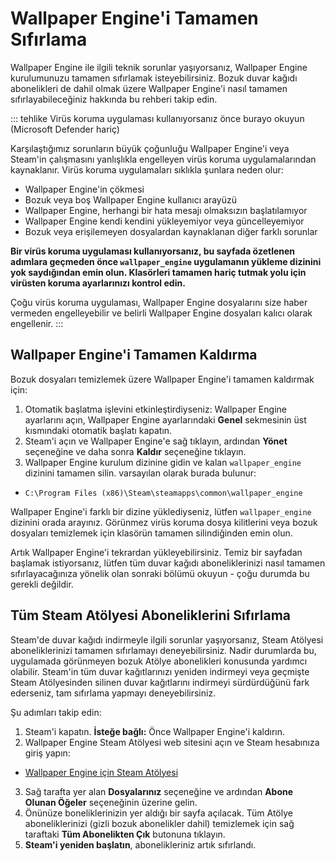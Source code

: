 # Wallpaper Engine'i Tamamen Sıfırlama

Wallpaper Engine ile ilgili teknik sorunlar yaşıyorsanız, Wallpaper Engine kurulumunuzu tamamen sıfırlamak isteyebilirsiniz. Bozuk duvar kağıdı abonelikleri de dahil olmak üzere Wallpaper Engine'i nasıl tamamen sıfırlayabileceğiniz hakkında bu rehberi takip edin.

::: tehlike Virüs koruma uygulaması kullanıyorsanız önce burayo okuyun (Microsoft Defender hariç)

Karşılaştığımız sorunların büyük çoğunluğu Wallpaper Engine'i veya Steam'in çalışmasını yanlışlıkla engelleyen virüs koruma uygulamalarından kaynaklanır. Virüs koruma uygulamaları sıklıkla şunlara neden olur:

* Wallpaper Engine'in çökmesi
* Bozuk veya boş Wallpaper Engine kullanıcı arayüzü
* Wallpaper Engine, herhangi bir hata mesajı olmaksızın başlatılamıyor
* Wallpaper Engine kendi kendini yükleyemiyor veya güncelleyemiyor
* Bozuk veya erişilemeyen dosyalardan kaynaklanan diğer farklı sorunlar

**Bir virüs koruma uygulaması kullanıyorsanız, bu sayfada özetlenen adımlara geçmeden önce `wallpaper_engine` uygulamanın yükleme dizinini yok saydığından emin olun. Klasörleri tamamen hariç tutmak yolu için virüsten koruma ayarlarınızı kontrol edin.**

Çoğu virüs koruma uygulaması, Wallpaper Engine dosyalarını size haber vermeden engelleyebilir ve belirli Wallpaper Engine dosyaları kalıcı olarak engellenir.
:::

## Wallpaper Engine'i Tamamen Kaldırma

Bozuk dosyaları temizlemek üzere Wallpaper Engine'i tamamen kaldırmak için:

1. Otomatik başlatma işlevini etkinleştirdiyseniz: Wallpaper Engine ayarlarını açın, Wallpaper Engine ayarlarındaki **Genel** sekmesinin üst kısmındaki otomatik başlatı kapatın.
2. Steam'i açın ve Wallpaper Engine'e sağ tıklayın, ardından **Yönet** seçeneğine ve daha sonra **Kaldır** seçeneğine tıklayın.
3. Wallpaper Engine kurulum dizinine gidin ve kalan `wallpaper_engine` dizinini tamamen silin. varsayılan olarak burada bulunur:

* `C:\Program Files (x86)\Steam\steamapps\common\wallpaper_engine`

Wallpaper Engine'i farklı bir dizine yüklediyseniz, lütfen `wallpaper_engine` dizinini orada arayınız. Görünmez virüs koruma dosya kilitlerini veya bozuk dosyaları temizlemek için klasörün tamamen silindiğinden emin olun.

Artık Wallpaper Engine'i tekrardan yükleyebilirsiniz. Temiz bir sayfadan başlamak istiyorsanız, lütfen tüm duvar kağıdı aboneliklerinizi nasıl tamamen sıfırlayacağınıza yönelik olan sonraki bölümü okuyun - çoğu durumda bu gerekli değildir.

## Tüm Steam Atölyesi Aboneliklerini Sıfırlama

Steam'de duvar kağıdı indirmeyle ilgili sorunlar yaşıyorsanız, Steam Atölyesi aboneliklerinizi tamamen sıfırlamayı deneyebilirsiniz. Nadir durumlarda bu, uygulamada görünmeyen bozuk Atölye abonelikleri konusunda yardımcı olabilir. Steam'in tüm duvar kağıtlarınızı yeniden indirmeyi veya geçmişte Steam Atölyesinden silinen duvar kağıtlarını indirmeyi sürdürdüğünü fark ederseniz, tam sıfırlama yapmayı deneyebilirsiniz.

Şu adımları takip edin:

1. Steam'i kapatın. **İsteğe bağlı:** Önce Wallpaper Engine'i kaldırın.
2. Wallpaper Engine Steam Atölyesi web sitesini açın ve Steam hesabınıza giriş yapın:

* [Wallpaper Engine için Steam Atölyesi](https://steamcommunity.com/app/431960/workshop/)

3. Sağ tarafta yer alan **Dosyalarınız** seçeneğine ve ardından **Abone Olunan Öğeler** seçeneğinin üzerine gelin.
4. Önünüze boneliklerinizin yer aldığı bir sayfa açılacak. Tüm Atölye aboneliklerinizi (gizli bozuk abonelikler dahil) temizlemek için sağ taraftaki **Tüm Abonelikten Çık** butonuna tıklayın.
5. **Steam'i yeniden başlatın**, abonelikleriniz artık sıfırlandı.
